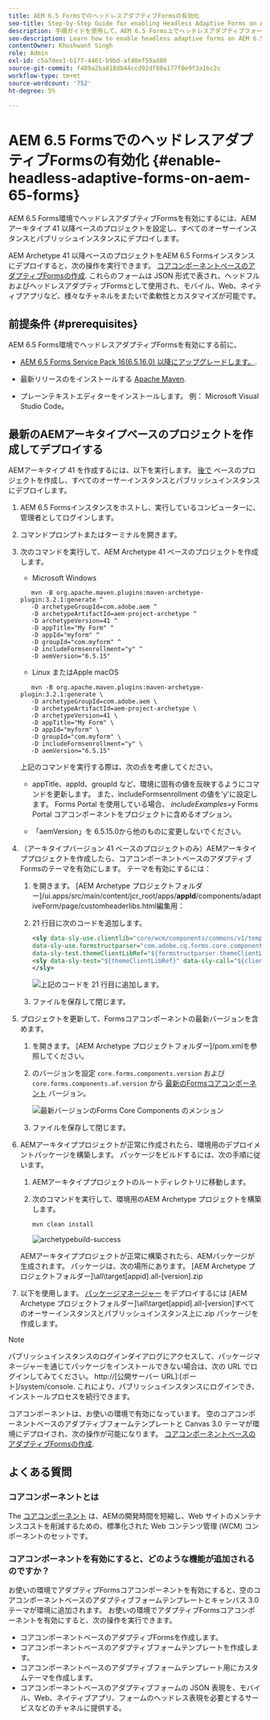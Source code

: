 ```yaml
---
title: AEM 6.5 FormsでのヘッドレスアダプティブFormsの有効化
seo-title: Step-by-Step Guide for enabling Headless Adaptive Forms on AEM 6.5 Forms
description: 手順ガイドを使用して、AEM 6.5 Forms上でヘッドレスアダプティブフォームを有効にする方法を説明します。 このチュートリアルでは、この強力な機能を Web サイトに簡単に統合し、ユーザーエクスペリエンスを向上させるためのプロセスについて説明します。
seo-description: Learn how to enable headless adaptive forms on AEM 6.5 Forms with our step-by-step guide. Our tutorial walks you through the process, making it easy to integrate this powerful feature into your website and improve your user experience.
contentOwner: Khushwant Singh
role: Admin
exl-id: c5a7dee1-b177-4461-b9bd-af40ef59ad80
source-git-commit: f489a2ba818db44ccd92df80a177f0e9f3a1bc2c
workflow-type: tm+mt
source-wordcount: '752'
ht-degree: 5%

---
```


# AEM 6.5 FormsでのヘッドレスアダプティブFormsの有効化 {#enable-headless-adaptive-forms-on-aem-65-forms}

AEM 6.5 Forms環境でヘッドレスアダプティブFormsを有効にするには、AEMアーキタイプ 41 以降ベースのプロジェクトを設定し、すべてのオーサーインスタンスとパブリッシュインスタンスにデプロイします。

AEM Archetype 41 以降ベースのプロジェクトをAEM 6.5 Formsインスタンスにデプロイすると、次の操作を実行できます。 [コアコンポーネントベースのアダプティブFormsの作成](create-a-headless-adaptive-form.md). これらのフォームは JSON 形式で表され、ヘッドフルおよびヘッドレスアダプティブFormsとして使用され、モバイル、Web、ネイティブアプリなど、様々なチャネルをまたいで柔軟性とカスタマイズが可能です。

## 前提条件 {#prerequisites}

AEM 6.5 Forms環境でヘッドレスアダプティブFormsを有効にする前に、

* [AEM 6.5 Forms Service Pack 16(6.5.16.0) 以降にアップグレードします。](https://experienceleague.adobe.com/docs/experience-manager-65/release-notes/aem-forms-current-service-pack-installation-instructions.html).

* 最新リリースのをインストールする [Apache Maven](https://maven.apache.org/download.cgi).

* プレーンテキストエディターをインストールします。 例： Microsoft Visual Studio Code。

## 最新のAEMアーキタイプベースのプロジェクトを作成してデプロイする

AEMアーキタイプ 41 を作成するには、以下を実行します。 [後で](https://github.com/adobe/aem-project-archetype) ベースのプロジェクトを作成し、すべてのオーサーインスタンスとパブリッシュインスタンスにデプロイします。

1. AEM 6.5 Formsインスタンスをホストし、実行しているコンピューターに、管理者としてログインします。
1. コマンドプロンプトまたはターミナルを開きます。
1. 次のコマンドを実行して、AEM Archetype 41 ベースのプロジェクトを作成します。

   * Microsoft Windows

   ```Shell
      mvn -B org.apache.maven.plugins:maven-archetype-plugin:3.2.1:generate ^
      -D archetypeGroupId=com.adobe.aem ^
      -D archetypeArtifactId=aem-project-archetype ^
      -D archetypeVersion=41 ^
      -D appTitle="My Form" ^
      -D appId="myform" ^
      -D groupId="com.myform" ^
      -D includeFormsenrollment="y" ^
      -D aemVersion="6.5.15" 
   ```

   * Linux またはApple macOS

   ```Shell
      mvn -B org.apache.maven.plugins:maven-archetype-plugin:3.2.1:generate \
      -D archetypeGroupId=com.adobe.aem \
      -D archetypeArtifactId=aem-project-archetype \
      -D archetypeVersion=41 \
      -D appTitle="My Form" \
      -D appId="myform" \
      -D groupId="com.myform" \
      -D includeFormsenrollment="y" \
      -D aemVersion="6.5.15" 
   ```

   上記のコマンドを実行する際は、次の点を考慮してください。

   * appTitle、appId、groupId など、環境に固有の値を反映するようにコマンドを更新します。 また、includeFormsenrollment の値を&#39;y&#39;に設定します。 Forms Portal を使用している場合、 _includeExamples=y_ Forms Portal コアコンポーネントをプロジェクトに含めるオプション。

   * 「aemVersion」を 6.5.15.0から他のものに変更しないでください。

1. （アーキタイプバージョン 41 ベースのプロジェクトのみ）AEMアーキタイププロジェクトを作成したら、コアコンポーネントベースのアダプティブFormsのテーマを有効にします。 テーマを有効にするには：

   1. を開きます。 [AEM Archetype プロジェクトフォルダー]/ui.apps/src/main/content/jcr_root/apps/__appId__/components/adaptiveForm/page/customheaderlibs.html編集用：

   1. 21 行目に次のコードを追加します。

      ```XML
      <sly data-sly-use.clientlib="core/wcm/components/commons/v1/templates/clientlib.html"
      data-sly-use.formstructparser="com.adobe.cq.forms.core.components.models.form.FormStructureParser"
      data-sly-test.themeClientLibRef="${formstructparser.themeClientLibRefFromFormContainer}">
      <sly data-sly-test="${themeClientLibRef}" data-sly-call="${clientlib.css @ categories=themeClientLibRef}"/>
      </sly>
      ```

      ![上記のコードを 21 行目に追加します。](/help/assets/code-to-enable-themes.png)

   1. ファイルを保存して閉じます。

1. プロジェクトを更新して、Formsコアコンポーネントの最新バージョンを含めます。

   1. を開きます。 [AEM Archetype プロジェクトフォルダー]/pom.xmlを参照してください。
   1. のバージョンを設定 `core.forms.components.version` および `core.forms.components.af.version` から [最新のFormsコアコンポーネント](https://github.com/adobe/aem-core-forms-components/tree/release/650) バージョン。

      ![最新バージョンのForms Core Components のメンション](/help/assets/latest-forms-component-version.png)

   1. ファイルを保存して閉じます。


1. AEMアーキタイププロジェクトが正常に作成されたら、環境用のデプロイメントパッケージを構築します。 パッケージをビルドするには、次の手順に従います。

   1. AEMアーキタイププロジェクトのルートディレクトリに移動します。


   1. 次のコマンドを実行して、環境用のAEM Archetype プロジェクトを構築します。

      ```Shell
      mvn clean install
      ```

      ![archetypebuild-success](assets/corecomponent-build-successful.png)


   AEMアーキタイププロジェクトが正常に構築されたら、AEMパッケージが生成されます。 パッケージは、次の場所にあります。 [AEM Archetype プロジェクトフォルダー]\all\target\[appid].all-[version].zip

1. 以下を使用します。 [パッケージマネージャー](https://experienceleague.adobe.com/docs/experience-manager-65/administering/contentmanagement/package-manager.html?lang=ja) をデプロイするには [AEM Archetype プロジェクトフォルダー]\all\target\[appid].all-[version]すべてのオーサーインスタンスとパブリッシュインスタンス上に.zip パッケージを作成します。

>[!NOTE]
>
>
>
>パブリッシュインスタンスのログインダイアログにアクセスして、パッケージマネージャーを通じてパッケージをインストールできない場合は、次の URL でログインしてみてください。 http://[公開サーバー URL]:[ポート]/system/console. これにより、パブリッシュインスタンスにログインでき、インストールプロセスを続行できます。


コアコンポーネントは、お使いの環境で有効になっています。 空のコアコンポーネントベースのアダプティブフォームテンプレートと Canvas 3.0 テーマが環境にデプロイされ、次の操作が可能になります。 [コアコンポーネントベースのアダプティブFormsの作成](create-a-headless-adaptive-form.md).

## よくある質問

### コアコンポーネントとは

The [コアコンポーネント](https://experienceleague.adobe.com/docs/experience-manager-core-components/using/introduction.html?lang=ja) は、AEMの開発時間を短縮し、Web サイトのメンテナンスコストを削減するための、標準化された Web コンテンツ管理 (WCM) コンポーネントのセットです。

### コアコンポーネントを有効にすると、どのような機能が追加されるのですか？


お使いの環境でアダプティブFormsコアコンポーネントを有効にすると、空のコアコンポーネントベースのアダプティブフォームテンプレートとキャンバス 3.0 テーマが環境に追加されます。 お使いの環境でアダプティブFormsコアコンポーネントを有効にすると、次の操作を実行できます。

* コアコンポーネントベースのアダプティブFormsを作成します。
* コアコンポーネントベースのアダプティブフォームテンプレートを作成します。
* コアコンポーネントベースのアダプティブフォームテンプレート用にカスタムテーマを作成します。
* コアコンポーネントベースのアダプティブフォームの JSON 表現を、モバイル、Web、ネイティブアプリ、フォームのヘッドレス表現を必要とするサービスなどのチャネルに提供する。
